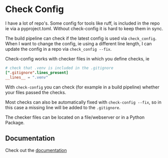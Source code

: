 # Check Config

I have a lot of repo's. Some config for tools like ruff, is included in the repo ie via a pyproject.toml. Without
check-config it is hard to keep them in sync.

The build pipeline can check if the latest config is used via `check_config`. When I want to change the config, 
ie using a different line length, I can update the config in a repo via `check_config --fix`.

Check-config works with checker files in which you define checks, ie

```check_config.toml
# check that .venv is included in the .gitignore
[".gitignore".lines_present]
__lines__ = ".venv"
```

With `check-config` you can check (for example in a build pipeline) whether your files passed the checks.

Most checks can also be automatically fixed with `check-config --fix`, so in this case a missing line will
be added to the `.gitignore`.

The checker files can be located on a file/webserver or in a Python Package.

## Documentation

Check out the [documentation](https://check-config.readthedocs.io)
